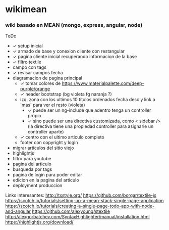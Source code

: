 # wikimean

### wiki basado en MEAN (mongo, express, angular, node)

ToDo
* ✓ setup inicial
* ✓ armado de base y conexion cliente con restangular
* ✓ pagina cliente inicial recuperando informacion de la base
* ✓ filtro textile
* campo con tags
* ✓ revisar campos fecha
* diagramacion de pagina principal
  * ✓ tomar colores de https://www.materialpalette.com/deep-purple/orange
  * ✓ header bootstrap (bg violeta fg naranja ?)
  * izq. zona con los ultimos 10 titulos ordenados fecha desc y link a 'mas' para ver el resto  (violeta)
    * ✓ puede ser un ng-include que adentro tenga un controller propio
    * ✓ sino puede ser una directiva customizada, como < sidebar /> (la directiva tiene una propiedad controller para asignarle un controller aparte)
  * ✓ centro con el ultimo articulo completo
  * footer con copyright y login
* migrar articulos del sitio viejo
* highlightjs
* filtro para youtube
* pagina del articulo
* busqueda por tags
* pagina de login para poder editar
* edicion en la pagina del articulo
* deployment produccion


Links interesantes:
http://txstyle.org/
https://github.com/borgar/textile-js
https://scotch.io/tutorials/setting-up-a-mean-stack-single-page-application
https://scotch.io/tutorials/creating-a-single-page-todo-app-with-node-and-angular
https://github.com/alexyoung/stextile
http://alexgorbatchev.com/SyntaxHighlighter/manual/installation.html
https://highlightjs.org/download/
